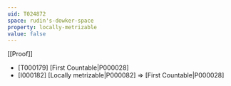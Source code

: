 ```yaml
---
uid: T024872
space: rudin's-dowker-space
property: locally-metrizable
value: false
---
```

[[Proof]]

* [T000179] [First Countable|P000028]
* [I000182] [Locally metrizable|P000082] => [First Countable|P000028]

